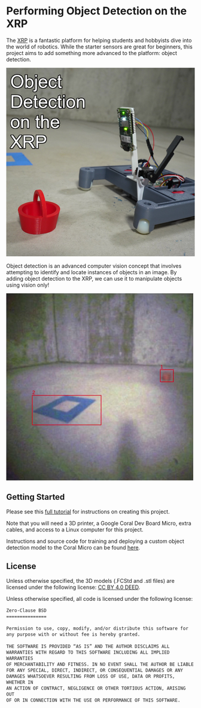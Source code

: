 # Performing Object Detection on the XRP

The [XRP](https://www.digikey.com/en/products/detail/sparkfun-electronics/KIT-22296/19117674) is a fantastic platform for helping students and hobbyists dive into the world of robotics. While the starter sensors are great for beginners, this project aims to add something more advanced to the platform: object detection.

![Object detection on the XRP](images/xrp-object-detection.jpg)

Object detection is an advanced computer vision concept that involves attempting to identify and locate instances of objects in an image. By adding object detection to the XRP, we can use it to manipulate objects using vision only!

![Identifying objects with the Coral Micro](images/object-detection-example.jpg)

## Getting Started

Please see this [full tutorial](https://www.digikey.com/en/maker/projects/adding-object-detection-vision-to-the-xrp-robot/9119cd68087145bca1470a0ed13d1d9a) for instructions on creating this project.

Note that you will need a 3D printer, a Google Coral Dev Board Micro, extra cables, and access to a Linux computer for this project.

Instructions and source code for training and deploying a custom object detection model to the Coral Micro can be found [here](https://github.com/ShawnHymel/google-coral-micro-object-detection).

## License

Unless otherwise specified, the 3D models (.FCStd and .stl files) are licensed under the following license: [CC BY 4.0 DEED](https://creativecommons.org/licenses/by/4.0/).

Unless otherwise specified, all code is licensed under the following license:

```
Zero-Clause BSD
===============

Permission to use, copy, modify, and/or distribute this software for
any purpose with or without fee is hereby granted.

THE SOFTWARE IS PROVIDED “AS IS” AND THE AUTHOR DISCLAIMS ALL
WARRANTIES WITH REGARD TO THIS SOFTWARE INCLUDING ALL IMPLIED WARRANTIES
OF MERCHANTABILITY AND FITNESS. IN NO EVENT SHALL THE AUTHOR BE LIABLE
FOR ANY SPECIAL, DIRECT, INDIRECT, OR CONSEQUENTIAL DAMAGES OR ANY
DAMAGES WHATSOEVER RESULTING FROM LOSS OF USE, DATA OR PROFITS, WHETHER IN
AN ACTION OF CONTRACT, NEGLIGENCE OR OTHER TORTIOUS ACTION, ARISING OUT
OF OR IN CONNECTION WITH THE USE OR PERFORMANCE OF THIS SOFTWARE.
```


